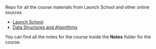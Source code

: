 Repo for all the course materials from Launch School and other online sources

* [Launch School](/launch_school/)
* [Data Structures and Algorithms](/data_structures_and_algorithms/)

You can find all the notes for the course inside the __Notes__ folder for the course.
